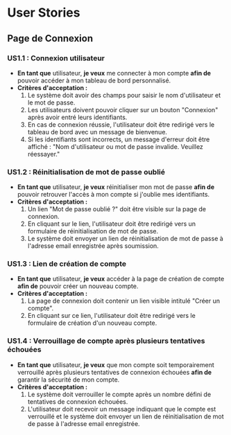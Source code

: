 # User Stories

## Page de Connexion

### US1.1 : Connexion utilisateur

- **En tant que** utilisateur, **je veux** me connecter à mon compte **afin de** pouvoir accéder à mon tableau de bord personnalisé.
- **Critères d'acceptation :**
  1. Le système doit avoir des champs pour saisir le nom d'utilisateur et le mot de passe.
  2. Les utilisateurs doivent pouvoir cliquer sur un bouton "Connexion" après avoir entré leurs identifiants.
  3. En cas de connexion réussie, l'utilisateur doit être redirigé vers le tableau de bord avec un message de bienvenue.
  4. Si les identifiants sont incorrects, un message d'erreur doit être affiché : "Nom d'utilisateur ou mot de passe invalide. Veuillez réessayer."

### US1.2 : Réinitialisation de mot de passe oublié

- **En tant que** utilisateur, **je veux** réinitialiser mon mot de passe **afin de** pouvoir retrouver l'accès à mon compte si j'oublie mes identifiants.
- **Critères d'acceptation :**
  1. Un lien "Mot de passe oublié ?" doit être visible sur la page de connexion.
  2. En cliquant sur le lien, l'utilisateur doit être redirigé vers un formulaire de réinitialisation de mot de passe.
  3. Le système doit envoyer un lien de réinitialisation de mot de passe à l'adresse email enregistrée après soumission.

### US1.3 : Lien de création de compte

- **En tant que** utilisateur, **je veux** accéder à la page de création de compte **afin de** pouvoir créer un nouveau compte.
- **Critères d'acceptation :**
  1. La page de connexion doit contenir un lien visible intitulé "Créer un compte".
  2. En cliquant sur ce lien, l'utilisateur doit être redirigé vers le formulaire de création d'un nouveau compte.

### US1.4 : Verrouillage de compte après plusieurs tentatives échouées

- **En tant que** utilisateur, **je veux** que mon compte soit temporairement verrouillé après plusieurs tentatives de connexion échouées **afin de** garantir la sécurité de mon compte.
- **Critères d'acceptation :**
  1. Le système doit verrouiller le compte après un nombre défini de tentatives de connexion échouées.
  2. L'utilisateur doit recevoir un message indiquant que le compte est verrouillé et le système doit envoyer un lien de réinitialisation de mot de passe à l'adresse email enregistrée.
